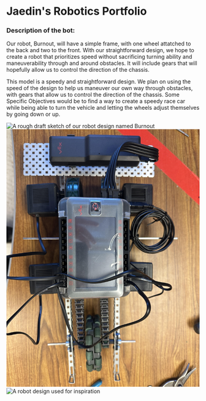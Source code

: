 # Jaedin's Robotics Portfolio

### Description of the bot: 
Our robot, Burnout, will have a simple frame, with one wheel attatched to the back and two to the front. With our straightforward design, we hope to create a robot that prioritizes speed without sacrificing turning ability and maneuverability through and around obstacles. It will include gears that will hopefully allow us to control the direction of the chassis.

This model is a speedy and straightforward design. We plan on using the speed of the design to help us maneuver our own way through obstacles, with gears that allow us to control the direction of the chassis. Some Specific Objectives would be to find a way to create a speedy race car while being able to turn the vehicle and letting the wheels adjust themselves by going down or up.
  
<!--Inspiration: https://www.vexforum.com/t/vex-racing-competition/78012-->


![A rough draft sketch of our robot design named Burnout](https://github-production-user-asset-6210df.s3.amazonaws.com/142936402/263374798-634b4432-265c-4e1c-9d37-08dae88b453b.jpeg)
![An early picture of the robot's chassis build](https://github.com/jaedin-johnson/robotics_portfolio/blob/main/images/unnamed.jpg?raw=true)
![A robot design used for inspiration](https://github.com/pieroproietti/penguins-blog/assets/95327709/bb2523fe-af71-4c2b-a690-8e45b40ae86e)
